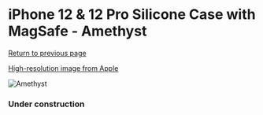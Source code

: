 # iPhone 12 & 12 Pro Silicone Case with MagSafe - Amethyst

[Return to previous page](/iphone_12)

[High-resolution image from Apple](https://store.storeimages.cdn-apple.com/8756/as-images.apple.com/is/MK033?wid=4500&hei=4500&fmt=png)

<div style="width: 384px"><img src="/everypreview/MK033.png" alt="Amethyst"></div>

### Under construction
